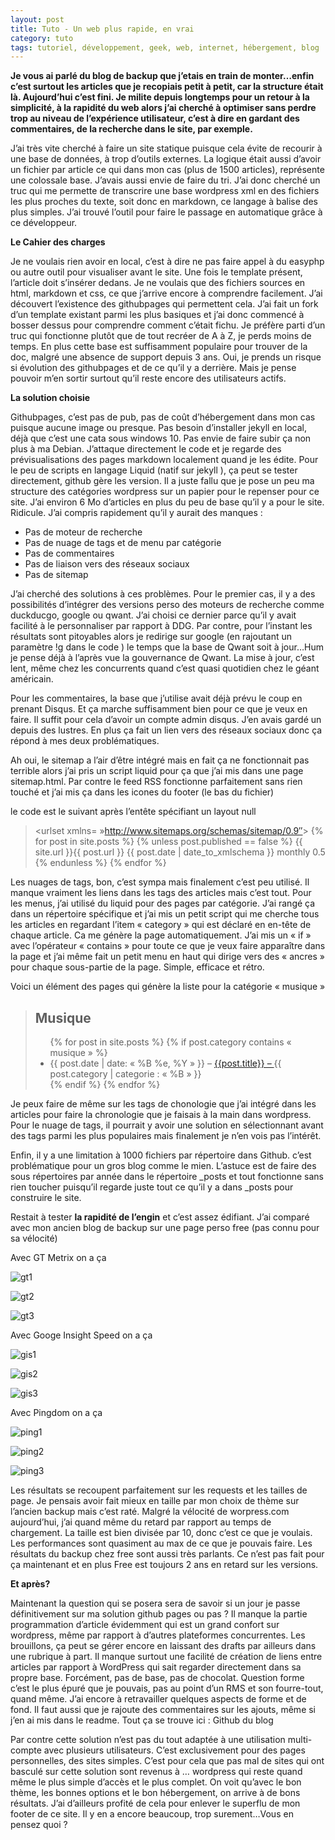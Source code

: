 ```yaml
---
layout: post
title: Tuto - Un web plus rapide, en vrai
category: tuto
tags: tutoriel, développement, geek, web, internet, hébergement, blog
---
```


**Je vous ai parlé du blog de backup que j’etais en train de monter…enfin c’est surtout les articles que je recopiais petit à petit, car la structure était là. Aujourd’hui c’est fini. Je milite depuis longtemps pour un retour à la simplicité, à la rapidité du web alors j’ai cherché à optimiser sans perdre trop au niveau de l’expérience utilisateur, c’est à dire en gardant des commentaires, de la recherche dans le site, par exemple.**

J’ai très vite cherché à faire un site statique puisque cela évite de recourir à une base de données, à trop d’outils externes. La logique était aussi d’avoir un fichier par article ce qui dans mon cas (plus de 1500 articles), représente une colossale base. J’avais aussi envie de faire du tri. J’ai donc cherché un truc qui me permette de transcrire une base wordpress xml en des fichiers les plus proches du texte, soit donc en markdown, ce langage à balise des plus simples. J’ai trouvé l’outil pour faire le passage en automatique grâce à ce développeur.

**Le Cahier des charges**

Je ne voulais rien avoir en local, c’est à dire ne pas faire appel à du easyphp ou autre outil pour visualiser avant le site. Une fois le template présent, l’article doit s’insérer dedans. Je ne voulais que des fichiers sources en html, markdown et css, ce que j’arrive encore à comprendre facilement. J’ai découvert l’existence des githubpages qui permettent cela. J’ai fait un fork d’un template existant parmi les plus basiques et j’ai donc commencé à bosser dessus pour comprendre comment c’était fichu. Je préfère parti d’un truc qui fonctionne plutôt que de tout recréer de A à Z, je perds moins de temps. En plus cette base est suffisamment populaire pour trouver de la doc, malgré une absence de support depuis 3 ans. Oui, je prends un risque si évolution des githubpages et de ce qu’il y a derrière. Mais je pense pouvoir m’en sortir surtout qu’il reste encore des utilisateurs actifs.

**La solution choisie**

Githubpages, c’est pas de pub, pas de coût d’hébergement dans mon cas puisque aucune image ou presque. Pas besoin d’installer jekyll en local, déjà que c’est une cata sous windows 10. Pas envie de faire subir ça non plus à ma Debian. J’attaque directement le code et je regarde des prévisualisations des pages markdown localement quand je les édite. Pour le peu de scripts en langage Liquid (natif sur jekyll ), ça peut se tester directement, github gère les version. Il a juste fallu que je pose un peu ma structure des catégories wordpress sur un papier pour le repenser pour ce site. J’ai environ 6 Mo d’articles en plus du peu de base qu’il y a pour le site. Ridicule. J’ai compris rapidement qu’il y aurait des manques :

* Pas de moteur de recherche
* Pas de nuage de tags et de menu par catégorie
* Pas de commentaires
* Pas de liaison vers des réseaux sociaux
* Pas de sitemap

J’ai cherché des solutions à ces problèmes. Pour le premier cas, il y a des possibilités d’intégrer des versions perso des moteurs de recherche comme duckducgo, google ou qwant. J’ai choisi ce dernier parce qu’il y avait facilité à le personnaliser par rapport à DDG. Par contre, pour l’instant les résultats sont pitoyables alors je redirige sur google (en rajoutant un paramètre !g dans le code ) le temps que la base de Qwant soit à jour…Hum je pense déjà à l’après vue la gouvernance de Qwant. La mise à jour, c’est lent, même chez les concurrents quand c’est quasi quotidien chez le géant américain.

Pour les commentaires, la base que j’utilise avait déjà prévu le coup en prenant Disqus. Et ça marche suffisamment bien pour ce que je veux en faire. Il suffit pour cela d’avoir un compte admin disqus. J’en avais gardé un depuis des lustres. En plus ça fait un lien vers des réseaux sociaux donc ça répond à mes deux problématiques.

Ah oui, le sitemap a l’air d’être intégré mais en fait ça ne fonctionnait pas terrible alors j’ai pris un script liquid pour ça que j’ai mis dans une page sitemap.html. Par contre le feed RSS fonctionne parfaitement sans rien touché et j’ai mis ça dans les icones du footer (le bas du fichier)

le code est le suivant après l’entête spécifiant un layout null
 
><urlset xmlns= »http://www.sitemaps.org/schemas/sitemap/0.9″&gt;
>{% for post in site.posts %}
>{% unless post.published == false %}
><url>
><loc>{{ site.url }}{{ post.url }}</loc>
><lastmod>{{ post.date | date_to_xmlschema }}</lastmod>
><changefreq>monthly</changefreq>
><priority>0.5</priority>
></url>
>{% endunless %}
>{% endfor %}
></urlset>

Les nuages de tags, bon, c’est sympa mais finalement c’est peu utilisé. Il manque vraiment les liens dans les tags des articles mais c’est tout. Pour les menus, j’ai utilisé du liquid pour des pages par catégorie. J’ai rangé ça dans un répertoire spécifique et j’ai mis un petit script qui me cherche tous les articles en regardant l’item « category » qui est déclaré en en-tête de chaque article. Ca me génère la page automatiquement. J’ai mis un « if » avec l’opérateur « contains » pour toute ce que je veux faire apparaître dans la page et j’ai même fait un petit menu en haut qui dirige vers des « ancres » pour chaque sous-partie de la page. Simple, efficace et rétro.

Voici un élément des pages qui génère la liste pour la catégorie « musique »

><div id= »musique » class= »posts »>
><h2>Musique</h2>
><ul>
>{% for post in site.posts %}
>{% if post.category contains « musique » %}
><li>
><span class= »date »>{{ post.date | date: « %B %e, %Y » }} – </span>
><a href= »{{ site.baseurl }}{{ post.url }} »>{{post.title}} – </a>
><span class= »category »>{{ post.category | categorie : « %B » }}</span>
></li>
>{% endif %}
>{% endfor %}
></ul>
></div>
 

Je peux faire de même sur les tags de chonologie que j’ai intégré dans les articles pour faire la chronologie que je faisais à la main dans wordpress. Pour le nuage de tags, il pourrait y avoir une solution en sélectionnant avant des tags parmi les plus populaires mais finalement je n’en vois pas l’intérêt.

Enfin, il y a une limitation à 1000 fichiers par répertoire dans Github. c’est problématique pour un gros blog comme le mien. L’astuce est de faire des sous répertoires par année dans le répertoire _posts et tout fonctionne sans rien toucher puisqu’il regarde juste tout ce qu’il y a dans _posts pour construire le site.

Restait à tester **la rapidité de l’engin** et c’est assez édifiant. J’ai comparé avec mon ancien blog de backup sur une page perso free (pas connu pour sa vélocité)

Avec GT Metrix on a ça

![gt1](https://cheziceman.files.wordpress.com/2020/04/gtmetrixfree.jpg)

![gt2](https://cheziceman.files.wordpress.com/2020/04/gtmetricwp.jpg)

![gt3](https://cheziceman.files.wordpress.com/2020/04/image.png)


Avec Googe Insight Speed on a ça

![gis1](https://cheziceman.files.wordpress.com/2020/04/insightfree.jpg)

![gis2](https://cheziceman.files.wordpress.com/2020/04/insightwp.jpg)

![gis3](https://cheziceman.files.wordpress.com/2020/04/insightgh.jpg)

Avec Pingdom on a ça

![ping1](https://cheziceman.files.wordpress.com/2020/04/pingdomfree.jpg)

![ping2](https://cheziceman.files.wordpress.com/2020/04/pingdomwp.jpg)

![ping3](https://cheziceman.files.wordpress.com/2020/04/pingdomgh.jpg)

Les résultats se recoupent parfaitement sur les requests et les tailles de page. Je pensais avoir fait mieux en taille par mon choix de thème sur l’ancien backup mais c’est raté. Malgré la vélocité de worpress.com aujourd’hui, j’ai quand même du retard par rapport au temps de chargement. La taille est bien divisée par 10, donc c’est ce que je voulais. Les performances sont quasiment au max de ce que je pouvais faire. Les résultats du backup chez free sont aussi très parlants. Ce n’est pas fait pour ça maintenant et en plus Free est toujours 2 ans en retard sur les versions.

**Et après?**

Maintenant la question qui se posera sera de savoir si un jour je passe définitivement sur ma solution github pages ou pas ? Il manque la partie programmation d’article évidemment qui est un grand confort sur wordpress, même par rapport à d’autres plateformes concurrentes. Les brouillons, ça peut se gérer encore en laissant des drafts par ailleurs dans une rubrique à part. Il manque surtout une facilité de création de liens entre articles par rapport à WordPress qui sait regarder directement dans sa propre base. Forcément, pas de base, pas de chocolat. Question forme c’est le plus épuré que je pouvais, pas au point d’un RMS et son fourre-tout, quand même. J’ai encore à retravailler quelques aspects de forme et de fond. Il faut aussi que je rajoute des commentaires sur les ajouts, même si j’en ai mis dans le readme. Tout ça se trouve ici : Github du blog

Par contre cette solution n’est pas du tout adaptée à une utilisation multi-compte avec plusieurs utilisateurs. C’est exclusivement pour des pages personnelles, des sites simples. C’est pour cela que pas mal de sites qui ont basculé sur cette solution sont revenus à … wordpress qui reste quand même le plus simple d’accès et le plus complet. On voit qu’avec le bon thème, les bonnes options et le bon hébergement, on arrive à de bons résultats. J’ai d’ailleurs profité de cela pour enlever le superflu de mon footer de ce site. Il y en a encore beaucoup, trop surement…Vous en pensez quoi ?
